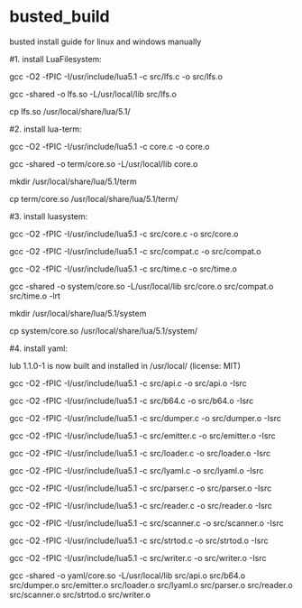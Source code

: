 # busted_build
busted install guide for linux and windows manually


#1. install LuaFilesystem:

gcc -O2 -fPIC -I/usr/include/lua5.1 -c src/lfs.c -o src/lfs.o

gcc -shared -o lfs.so -L/usr/local/lib src/lfs.o

cp lfs.so /usr/local/share/lua/5.1/

#2. install lua-term:

gcc -O2 -fPIC -I/usr/include/lua5.1 -c core.c -o core.o

gcc -shared -o term/core.so -L/usr/local/lib core.o

mkdir /usr/local/share/lua/5.1/term

cp term/core.so /usr/local/share/lua/5.1/term/

#3. install luasystem:

gcc -O2 -fPIC -I/usr/include/lua5.1 -c src/core.c -o src/core.o

gcc -O2 -fPIC -I/usr/include/lua5.1 -c src/compat.c -o src/compat.o

gcc -O2 -fPIC -I/usr/include/lua5.1 -c src/time.c -o src/time.o

gcc -shared -o system/core.so -L/usr/local/lib src/core.o src/compat.o src/time.o -lrt

mkdir /usr/local/share/lua/5.1/system

cp system/core.so /usr/local/share/lua/5.1/system/


#4. install yaml:

lub 1.1.0-1 is now built and installed in /usr/local/ (license: MIT)

gcc -O2 -fPIC -I/usr/include/lua5.1 -c src/api.c -o src/api.o -Isrc

gcc -O2 -fPIC -I/usr/include/lua5.1 -c src/b64.c -o src/b64.o -Isrc

gcc -O2 -fPIC -I/usr/include/lua5.1 -c src/dumper.c -o src/dumper.o -Isrc

gcc -O2 -fPIC -I/usr/include/lua5.1 -c src/emitter.c -o src/emitter.o -Isrc

gcc -O2 -fPIC -I/usr/include/lua5.1 -c src/loader.c -o src/loader.o -Isrc

gcc -O2 -fPIC -I/usr/include/lua5.1 -c src/lyaml.c -o src/lyaml.o -Isrc

gcc -O2 -fPIC -I/usr/include/lua5.1 -c src/parser.c -o src/parser.o -Isrc

gcc -O2 -fPIC -I/usr/include/lua5.1 -c src/reader.c -o src/reader.o -Isrc

gcc -O2 -fPIC -I/usr/include/lua5.1 -c src/scanner.c -o src/scanner.o -Isrc

gcc -O2 -fPIC -I/usr/include/lua5.1 -c src/strtod.c -o src/strtod.o -Isrc

gcc -O2 -fPIC -I/usr/include/lua5.1 -c src/writer.c -o src/writer.o -Isrc

gcc -shared -o yaml/core.so -L/usr/local/lib src/api.o src/b64.o src/dumper.o src/emitter.o src/loader.o src/lyaml.o src/parser.o src/reader.o src/scanner.o src/strtod.o src/writer.o
